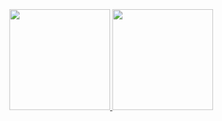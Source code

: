 <div>
  <a href="https://github.com/FLzn">
  <img height="180em" src="https://github-readme-stats.vercel.app/api?username=FLzn&show_icons=true&theme=dracula&include_all_commits=true&count_private=true"/>
  <img height="180em" src="https://github-readme-stats.vercel.app/api/top-langs/?username=FLzn&layout=compact&langs_count=16&theme=dracula"/>
<div>

  
